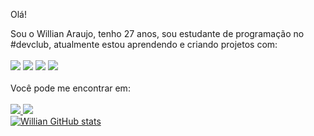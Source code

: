 Olá!

Sou o Willian Araujo, tenho 27 anos, sou estudante de  programação no #devclub, atualmente estou aprendendo e criando projetos com: 
<br>
<br>
<img src="https://img.shields.io/badge/HTML5-E34F26?style=for-the-badge&logo=html5&logoColor=white">
<img src= "https://img.shields.io/badge/CSS3-1572B6?style=for-the-badge&logo=css3&logoColor=white">
<img src= "https://img.shields.io/badge/JavaScript-F7DF1E?style=for-the-badge&logo=javascript&logoColor=black">
<img src="https://img.shields.io/badge/React-20232A?style=for-the-badge&logo=react&logoColor=61DAFB"> 
<br>
<br>
Você pode me encontrar em:
<br>
<br>
<a href="https://www.linkedin.com/in/willian-ara%C3%BAjo-lima-029188192/"> <img src="https://img.shields.io/badge/LinkedIn-0077B5?style=for-the-badge&logo=linkedin&logoColor=white">
<a href="https://www.instagram.com/araujowilliann/"> <img src="https://img.shields.io/badge/Instagram-E4405F?style=for-the-badge&logo=instagram&logoColor=white"><br>
![Willian GitHub stats](https://github-readme-stats.vercel.app/api?username=williannaraujo&hide=contribs,prs)
